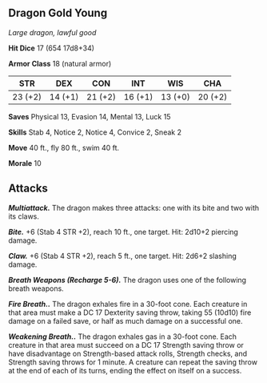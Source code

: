 ## Dragon Gold Young

*Large dragon, lawful good*

**Hit Dice** 17 (654 17d8+34)

**Armor Class** 18 (natural armor)

| STR     | DEX     | CON     | INT     | WIS     | CHA     |
|---------|---------|---------|---------|---------|---------|
| 23 (+2) | 14 (+1) | 21 (+2) | 16 (+1) | 13 (+0) | 20 (+2) |

**Saves** Physical 13, Evasion 14, Mental 13, Luck 15

**Skills** Stab 4, Notice 2, Notice 4, Convice 2, Sneak 2

**Move** 40 ft., fly 80 ft., swim 40 ft.

**Morale** 10

## Attacks

***Multiattack.*** The dragon makes three attacks: one with its bite and two with its claws.

***Bite.*** +6 (Stab 4 STR +2), reach 10 ft., one target. Hit: 2d10+2 piercing damage.

***Claw.*** +6 (Stab 4 STR +2), reach 5 ft., one target. Hit: 2d6+2 slashing damage.

***Breath Weapons (Recharge 5-6).*** The dragon uses one of the following breath weapons.

***Fire Breath..*** The dragon exhales fire in a 30-foot cone. Each creature in that area must make a DC 17 Dexterity saving throw, taking 55 (10d10) fire damage on a failed save, or half as much damage on a successful one.

***Weakening Breath..*** The dragon exhales gas in a 30-foot cone. Each creature in that area must succeed on a DC 17 Strength saving throw or have disadvantage on Strength-based attack rolls, Strength checks, and Strength saving throws for 1 minute. A creature can repeat the saving throw at the end of each of its turns, ending the effect on itself on a success.


